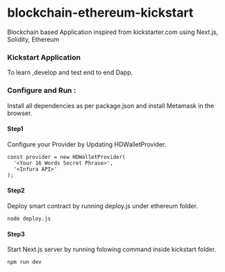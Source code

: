 # blockchain-ethereum-kickstart
Blockchain based Application inspired from kickstarter.com using Next.js, Solidity, Ethereum

### Kickstart Application
To learn ,develop and test end to end Dapp.


### Configure and Run :

Install all dependencies as per package.json and install Metamask in the browser.

#### Step1

Configure your Provider by Updating HDWalletProvider.

```
const provider = new HDWalletProvider(
  '<Your 16 Words Secret Phrase>',
  '<Infura API>'
);
```

#### Step2

Deploy smart contract by running deploy.js under ethereum folder.

```
node deploy.js
```

#### Step3

Start Next.js server by running folowing command inside kickstart folder.

```
npm run dev
```
